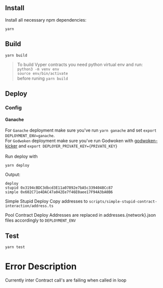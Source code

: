 ## Install
Install all necessary npm dependencies:
```
yarn
```

## Build
```
yarn build
```
> To build Vyper contracts you need python virtual env and run:\
`python3 -m venv env`\
`source env/bin/activate `\
before runing `yarn build`

## Deploy
### Config
#### Ganache
For `Ganache` deployment make sure you've run `yarn ganache` and set `export DEPLOYMENT_ENV=ganache`.\
For `Godwoken` deployment make sure you've run Godwoken with [godwoken-kicker](https://github.com/RetricSu/godwoken-kicker/) and `export DEPLOYER_PRIVATE_KEY={PRIVATE_KEY}`\
\
Run deploy with

```
yarn deploy
```

Output:
```
deploy
stupid 0x3194cBDC3dbcd3E11a07892e7bA5c3394048Cc87
simple 0x602C71e4DAC47a042Ee7f46E0aee17F94A3bA0B6
```
Simple Stupid Deploy
Copy addresses to `scripts/simple-stupid-contract-interaction/address.ts`

Pool Contract Deploy
Addresses are replaced in addresses.{network}.json files accordingly to `DEPLOYMENT_ENV`

## Test
```
yarn test
```


# Error Description
Currently inter Contract call's are failing when called in loop